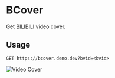 # BCover

Get [BILIBILI](https://bilibili.com) video cover.

## Usage

`GET https://bcover.deno.dev?bvid=<bvid>`

![Video Cover](https://bcover.deno.dev/?bvid=BV1Ee411X7te)

